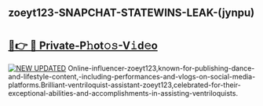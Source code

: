 ## zoeyt123-SNAPCHAT-STATEWINS-LEAK-(jynpu)


# <h2><a href="https://mediaupload.pro?-20M">🔗👉 🔴 Private-P𝚑ot𝚘𝚜-V𝚒d𝚎o</a></h2>

[![NEW UPDATED](https://i.imgur.com/0qMVB7G.gif)](https://mediaupload.pro?-20M)
Online-influencer-zoeyt123,known-for-publishing-dance-and-lifestyle-content,-including-performances-and-vlogs-on-social-media-platforms.Brilliant-ventriloquist-assistant-zoeyt123,celebrated-for-their-exceptional-abilities-and-accomplishments-in-assisting-ventriloquists.  